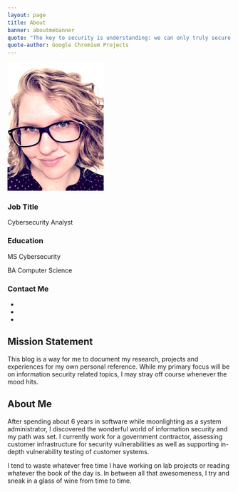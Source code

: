 ```yaml
---
layout: page
title: About
banner: aboutmebanner
quote: "The key to security is understanding: we can only truly secure a system if we fully understand its behaviors with respect to the combination of all possible inputs in all possible states."
quote-author: Google Chromium Projects
---
```


<div class="leftalign text-center">
  <img src="/images/portrait.jpg" alt="Portrait" />
  <div class="aboutme">
    <div class="row">
    	<!--<div class="footer-col col-md-4">-->
            <h3>Job Title</h3>
            <p>Cybersecurity Analyst</p>
        <!--</div>
    	<div class="footer-col col-md-4">-->
            <h3>Education</h3>
            <p>MS Cybersecurity</p>
            <p>BA Computer Science</p>
        <!--</div>
        <div class="footer-col col-md-4">-->
            <h3>Contact Me</h3>
            <ul class="list-inline">
            	<li>
                    <a href="//twitter.com/pickl09" class="btn-social btn-outline"><i class="fa fa-fw fa-twitter"></i></a>
                </li>
                <li>
                    <a href="//github.com/pickl09" class="btn-social btn-outline"><i class="fa fa-fw fa-github"></i></a>
                </li>
                <!--<li>
                    <a href="#" class="btn-social btn-outline"><i class="fa fa-fw fa-facebook"></i></a>
                </li>
                <li>
                    <a href="#" class="btn-social btn-outline"><i class="fa fa-fw fa-google-plus"></i></a>
                </li>
                <li>
                    <a href="#" class="btn-social btn-outline"><i class="fa fa-fw fa-linkedin"></i></a>
                </li>-->
                <li>
                  <a href="/contactme" class="btn-social btn-outline"><i class="fa fa-fw fa-envelope"></i></a>
              </li>
            </ul>
        <!--</div>-->
    </div>
   </div>
</div>
<h2>Mission Statement</h2>
This blog is a way for me to document my research, projects and experiences for my own personal reference. While my primary focus will be on information security related topics, I may stray off course whenever the mood hits. 

<br/>
<h2>About Me</h2>
After spending about 6 years in software while moonlighting as a system administrator, I discovered the wonderful world of information security and my path was set. I currently work for a government contractor, assessing customer infrastructure for security vulnerabilities as well as supporting in-depth vulnerability testing of customer systems.

I tend to waste whatever free time I have working on lab projects or reading whatever the book of the day is. In between all that awesomeness, I try and sneak in a glass of wine from time to time.
<br/> 



